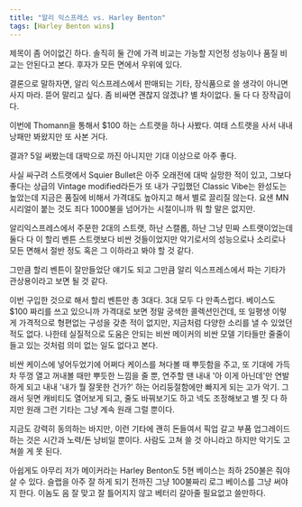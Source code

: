 ```yaml
---
title: "알리 익스프레스 vs. Harley Benton"
tags: [Harley Benton wins]
---
```


제목이 좀 어이없긴 하다. 솔직히 둘 간에 가격 비교는 가능할 지언정 성능이나 품질 비교는 안된다고 본다. 후자가 모든 면에서 우위에 있다.

결론으로 말하자면, 알리 익스프레스에서 판매되는 기타, 장식품으로 쓸 생각이 아니면 사지 마라. 뜯어 말리고 싶다. 좀 비싸면 괜찮지 않겠냐? 별 차이없다. 둘 다 다 장작급이다.

이번에 Thomann을 통해서 $100 하는 스트랫을 하나 사봤다. 여태 스트랫을 사서 내내 낭패만 봐왔지만 또 사본 거다. 

결과? 5일 써봤는데 대박으로 까진 아니지만 기대 이상으로 아주 좋다. 

사실 싸구려 스트랫에서 Squier Bullet은 아주 오래전에 대박 실망한 적이 있고, 그보다 좋다는 상급의 Vintage modified라든가 또 내가 구입했던 Classic Vibe는 완성도는 높았는데 지금은 품질에 비해서 가격대도 높아지고 해서 별로 끌리질 않는다. 요샌 MN 시리얼이 붙는 것도 죄다 1000불을 넘어가는 시절이니까 뭐 할 말은 없지만.

알리익스프레스에서 주문한 2대의 스트랫, 하난 스캘롭, 하난 그냥 민짜 스트랫이었는데 둘다 다 이 할리 벤튼 스트랫보다 비싼 것들이었지만 악기로서의 성능으로나 소리로나 모든 면해서 절반 정도 혹은 그 이하라고 봐야 할 것 같다.

그만큼 할리 벤튼이 잘만들었단 얘기도 되고 그만큼 알리 익스프레스에서 파는 기타가 관상용이라고 보면 될 것 같다.

이번 구입한 것으로 해서 할리 벤튼만 총 3대다. 3대 모두 다 만족스럽다. 베이스도 $100 짜리를 쓰고 있으니까 가격대로 보면 정말 궁색한 콜렉션인건데, 또 일평생 이렇게 가격적으로 형편없는 구성을 갖춘 적이 없지만, 지금처럼 다양한 소리를 낼 수 있었던 적도 없다. 나한테 실질적으로 도움은 안되는 비싼 메이커의 비싼 모델 기타들만 줄줄이 들고 있는 것처럼 의미 없는 일도 없다고 본다.

비싼 케이스에 넣어두었기에 어쩌다 케이스를 쳐다볼 때 뿌듯함을 주고, 또 기대에 가득차 뚜껑 열고 꺼내볼 때만 뿌듯한 느낌을 줄 뿐, 연주할 땐 내내 '아 이게 아닌데'만 연발하게 되고 내내 '내가 뭘 잘못한 건가?' 하는 어리둥절함에만 빠지게 되는 고가 악기. 그래서 뒷면 캐비티도 열어보게 되고, 줄도 바꿔보기도 하고 넥도 조정해보고 별 짓 다 하지만 원래 그런 기타는 그냥 계속 원래 그럴 뿐이다. 

지금도 강력히 동의하는 바지만, 이런 기타에 괜히 돈들여서 픽업 갈고 부품 업그레이드 하는 것은 시간과 노력/돈 낭비일 뿐이다. 사람도 고쳐 쓸 것 아니라고 하지만 악기도 고쳐쓸 게 못 된다. 

아쉽게도 아무리 저가 메이커라는 Harley Benton도 5현 베이스는 최하 250불은 줘야 살 수 있다. 슬랩을 아주 잘 하게 되기 전까진 그냥 100불짜리 로그 베이스를 그냥 써야지 한다. 이놈도 음 잘 맞고 잘 틀어지지 않고 베터리 갈아줄 필요없고 쓸만하다. 